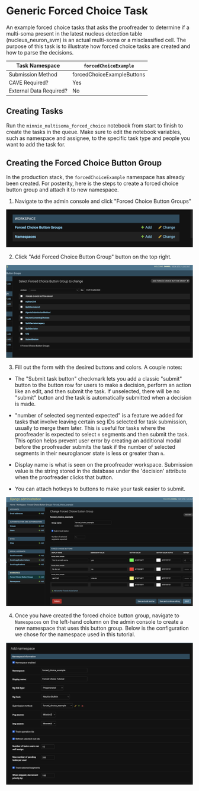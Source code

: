 # Generic Forced Choice Task

An example forced choice tasks that asks the proofreader to determine if a multi-soma present in the latest nucleus detection table (nucleus_neuron_svm) is an actual multi-soma or a misclassified cell. The purpose of this task is to illustrate how forced choice tasks are created and how to parse the decisions.

| Task Namespace          | `forcedChoiceExample` |
|-------------------------|---------------|
| Submission Method       | forcedChoiceExampleButtons |
| CAVE Required?          | Yes            |
| External Data Required? | No            |


## Creating Tasks

Run the `minnie_multisoma_forced_choice` notebook from start to finish to create the tasks in the queue. Make sure to edit the notebook variables, such as namespace and assignee, to the specific task type and people you want to add the task for.

## Creating the Forced Choice Button Group

In the production stack, the `forcedChoiceExample` namespace has already been created. For posterity, here is the steps to create a forced choice button group and attach it to new namespace.

1. Navigate to the admin console and click "Forced Choice Button Groups"

<img src="images/admin-console.png">

2. Click "Add Forced Choice Button Group" button on the top right.
<img src="images/forced-choice-button-groups.png">

3. Fill out the form with the desired buttons and colors. A couple notes:

- The "Submit task button" checkmark lets you add a classic "submit" button to the button row for users to make a decision, perform an action like an edit, and then submit the task. If unselected, there will be no "submit" button and the task is automatically submitted when a decision is made.

- "number of selected segmented expected" is a feature we added for tasks that involve leaving certain seg IDs selected for task submission, usually to merge them later. This is useful for tasks where the proofreader is expected to select `n` segments and then submit the task. This option helps prevent user error by creating an additional modal before the proofreader submits the task if the number of selected segments in their neuroglancer state is less or greater than `n`. 

- Display name is what is seen on the proofreader workspace. Submission value is the string stored in the database under the 'decision' attribute when the proofreader clicks that button. 

- You can attach hotkeys to buttons to make your task easier to submit.

<img src="images/forced-choice-form.png">

4. Once you have created the forced choice button group, navigate to `Namespaces` on the left-hand column on the admin console to create a new namespace that uses this button group. Below is the configuration we chose for the namespace used in this tutorial. 

<img src="images/namespace-form.png">
